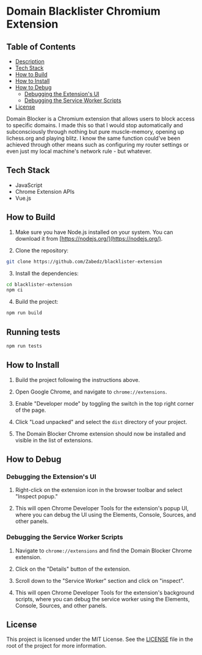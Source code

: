 # Domain Blacklister Chromium Extension

## Table of Contents

- [Description](#description)
- [Tech Stack](#tech-stack)
- [How to Build](#how-to-build)
- [How to Install](#how-to-install)
- [How to Debug](#how-to-debug)
    - [Debugging the Extension's UI](#debugging-the-extensions-ui)
    - [Debugging the Service Worker Scripts](#debugging-the-service-worker-scripts)
- [License](#license)

Domain Blocker is a Chromium extension that allows users to block access to specific domains. I made this so that I would stop automatically and subconsciously through nothing but pure muscle-memory, opening up lichess.org and playing blitz. I know the same function could've been achieved through other means such as configuring my router settings or even just my local machine's network rule - but whatever. 

## Tech Stack

- JavaScript
- Chrome Extension APIs
- Vue.js

## How to Build

1. Make sure you have Node.js installed on your system. You can download it from [https://nodejs.org/](https://nodejs.org/).

2. Clone the repository:

```bash
git clone https://github.com/Zabedz/blacklister-extension
```

3. Install the dependencies:

```bash
cd blacklister-extension
npm ci
```

4. Build the project:

```bash
npm run build
```

## Running tests

```bash
npm run tests
```

## How to Install

1. Build the project following the instructions above.

2. Open Google Chrome, and navigate to `chrome://extensions`.

3. Enable "Developer mode" by toggling the switch in the top right corner of the page.

4. Click "Load unpacked" and select the `dist` directory of your project.

5. The Domain Blocker Chrome extension should now be installed and visible in the list of extensions.

## How to Debug

### Debugging the Extension's UI

1. Right-click on the extension icon in the browser toolbar and select "Inspect popup."

2. This will open Chrome Developer Tools for the extension's popup UI, where you can debug the UI using the Elements, Console, Sources, and other panels.

### Debugging the Service Worker Scripts

1. Navigate to `chrome://extensions` and find the Domain Blocker Chrome extension.

2. Click on the "Details" button of the extension.

3. Scroll down to the "Service Worker" section and click on "inspect".

4. This will open Chrome Developer Tools for the extension's background scripts, where you can debug the service worker using the Elements, Console, Sources, and other panels.


## License

This project is licensed under the MIT License. See the [LICENSE](LICENSE) file in the root of the project for more information.
